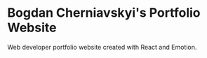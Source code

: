 # Bogdan Cherniavskyi's Portfolio Website
Web developer portfolio website created with React and Emotion.
